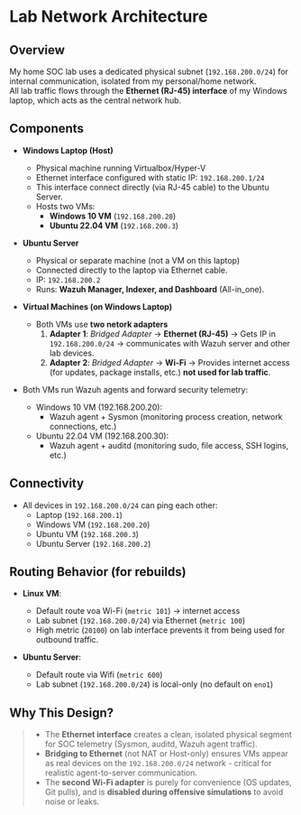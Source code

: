 # Lab Network Architecture

## Overview
My home SOC lab uses a dedicated physical subnet (`192.168.200.0/24`) for internal communication, isolated from my personal/home network.  
All lab traffic flows through the **Ethernet (RJ-45) interface** of my Windows laptop, which acts as the central network hub.

## Components
- **Windows Laptop (Host)**
  - Physical machine running Virtualbox/Hyper-V
  - Ethernet interface configured with static IP: `192.168.200.1/24`
  - This interface connect directly (via RJ-45 cable) to the Ubuntu Server.
  - Hosts two VMs:
    - **Windows 10 VM** (`192.168.200.20`)
    - **Ubuntu 22.04 VM** (`192.168.200.3`)

- **Ubuntu Server**
  - Physical or separate machine (not a VM on this laptop)
  - Connected directly to the laptop via Ethernet cable.
  - IP: `192.168.200.2`
  - Runs: **Wazuh Manager, Indexer, and Dashboard** (All-in_one).
 
- **Virtual Machines (on Windows Laptop)**
  - Both VMs use **two netork adapters**
    1. **Adapter 1**: *Bridged Adapter* -> **Ethernet (RJ-45)**
       -> Gets IP in `192.168.200.0/24` -> communicates with Wazuh server and other lab devices.
    2. **Adapter 2**: *Bridged Adapter* -> **Wi-Fi**
       -> Provides internet access (for updates, package installs, etc.) **not used for lab traffic**.

- Both VMs run Wazuh agents and forward security telemetry:
  - Windows 10 VM (192.168.200.20):
      - Wazuh agent + Sysmon (monitoring process creation, network connections, etc.)
  - Ubuntu 22.04 VM (192.168.200.30):
      - Wazuh agent + auditd (monitoring sudo, file access, SSH logins, etc.)

## Connectivity
- All devices in `192.168.200.0/24` can ping each other:
  - Laptop (`192.168.200.1`)
  - Windows VM (`192.168.200.20`)
  - Ubuntu VM (`192.168.200.3`)
  - Ubuntu Server (`192.168.200.2`)

## Routing Behavior (for rebuilds)
- **Linux VM**:
  - Default route voa Wi-Fi (`metric 101`) -> internet access
  - Lab subnet (`192.168.200.0/24`) via Ethernet (`metric 100`)
  - High metric (`20100`) on lab interface prevents it from being used for outbound traffic.
 
- **Ubuntu Server**:
  - Default route via Wifi (`metric 600`)
  - Lab subnet (`192.168.200.0/24`) is local-only (no default on `eno1`)

## Why This Design?
> - The **Ethernet interface** creates a clean, isolated physical segment for SOC telemetry (Sysmon, auditd, Wazuh agent traffic).
> - **Bridging to Ethernet** (not NAT or Host-only) ensures VMs appear as real devices on the `192.168.200.0/24` network - critical for realistic agent-to-server communication.
> - The **second Wi-Fi adapter** is purely for convenience (OS updates, Git pulls), and is **disabled during offensive simulations** to avoid noise or leaks.
